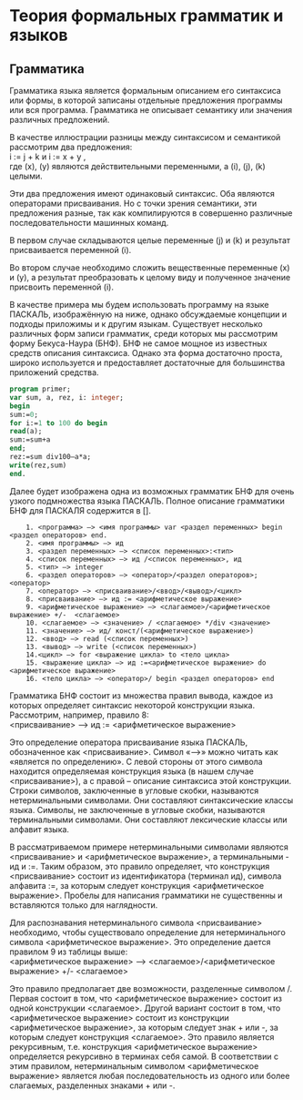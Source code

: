 # Теория формальных грамматик и языков
## Грамматика

Грамматика языка является формальным описанием его синтаксиса или формы, в которой записаны отдельные предложения программы или вся программа. Грамматика не описывает семантику или значения различных предложений.

   В качестве иллюстрации разницы между синтаксисом и семантикой рассмотрим два предложения:  
i := j + k и i := x + y ,  
где (x), (y) являются действительными переменными, а (i), (j), (k) целыми.

Эти два предложения имеют одинаковый синтаксис. Оба являются операторами присваивания. Но с точки зрения семантики, эти предложения разные, так как компилируются в совершенно различные последовательности машинных команд.

   В первом случае складываются целые переменные (j) и (k) и результат присваивается переменной (i).

   Во втором случае необходимо сложить вещественные переменные (x) и (y), а результат преобразовать к целому виду и полученное значение присвоить переменной (i).   
   
   В качестве примера мы будем использовать программу на языке ПАСКАЛЬ, изображённую на ниже, однако обсуждаемые концепции и подходы приложимы и к другим языкам. Существует несколько различных форм записи грамматик, среди которых мы рассмотрим форму Бекуса-Наура (БНФ). БНФ не самое мощное из известных средств описания синтаксиса. Однако эта форма достаточно проста, широко используется и предоставляет достаточные для большинства приложений средства.
   
```pascal
program primer;
var sum, a, rez, i: integer;
begin
sum:=0;
for i:=1 to 100 do begin
read(a);
sum:=sum+a
end;
rez:=sum div100–a*a;
write(rez,sum)
end.
```


Далее будет изображена одна из возможных грамматик БНФ для очень узкого подмножества языка ПАСКАЛЬ. Полное описание грамматики БНФ для ПАСКАЛЯ содержится в [].

		1. <программа> —> <имя программы> var <раздел переменных> begin <раздел операторов> end.
		2. <имя программы> —> ид
		3. <раздел переменных> —> <список переменных>:<тип>
		4. <список переменных> —> ид /<список переменных>, ид
		5. <тип> —> integer
		6. <раздел операторов> —> <оператор>/<раздел операторов>;<оператор>
		7. <оператор> —> <присваивание>/<ввод>/<вывод>/<цикл>
		8. <присваивание> —> ид := <арифметическое выражение>
		9. <арифметическое выражение> —> <слагаемое>/<арифметическое выражение> +/-  <слагаемое>
		10. <слагаемое> —> <значение> / <слагаемое> */div <значение>
		11. <значение> —> ид/ конст/(<арифметическое выражение>)
		12. <ввод> —> read (<список переменных>)
		13. <вывод> —> write (<список переменных>) 
		14.<цикл> —> for <выражение цикла> to <тело цикла> 
		15. <выражение цикла> —> ид :=<арифметическое выражение> do <арифметическое выражение>
		16. <тело цикла> —> <оператор>/ begin <раздел операторов> end


Грамматика БНФ состоит из множества правил вывода, каждое из которых определяет синтаксис некоторой конструкции языка. Рассмотрим, например, правило 8:  
<присваивание> —> ид := <арифметическое выражение>

Это определение оператора присваивание языка ПАСКАЛЬ, обозначенное как <присваивание>. Символ «—>» можно читать как «является по определению». С левой стороны от этого символа находится определяемая конструкция языка (в нашем случае <присваивание>), а с правой – описание синтаксиса этой конструкции. Строки символов, заключенные в угловые скобки, называются нетерминальными символами. Они составляют синтаксические классы языка. Символы, не заключенные в угловые скобки, называются терминальными символами. Они составляют лексические классы или алфавит языка.

В рассматриваемом примере нетерминальными символами являются <присваивание> и <арифметическое выражение>, а терминальными - ид  и :=. Таким образом, это правило определяет, что конструкция <присваивание> состоит из идентификатора (терминал ид), символа алфавита :=, за которым следует конструкция <арифметическое выражение>. Пробелы для написания грамматики не существенны и вставляются только для наглядности.

Для распознавания нетерминального символа <присваивание> необходимо, чтобы существовало определение для нетерминального символа <арифметическое выражение>. Это определение дается правилом 9 из таблицы выше:  
<арифметическое выражение> —> <слагаемое>/<арифметическое выражение> +/-  <слагаемое>  

Это правило предполагает две возможности, разделенные символом /. Первая состоит в том, что <арифметическое выражение> состоит из одной конструкции <слагаемое>. Другой вариант состоит в том, что <арифметическое выражение> состоит из конструкции <арифметическое выражение>, за которым следует знак + или -, за которым следует конструкция <слагаемое>. Это правило является рекурсивным, т.е. конструкция <арифметическое выражение> определяется рекурсивно в терминах себя самой. В соответствии с этим правилом, нетерминальным символом <арифметическое выражение> является любая последовательность из одного или более слагаемых, разделенных знаками + или -.

